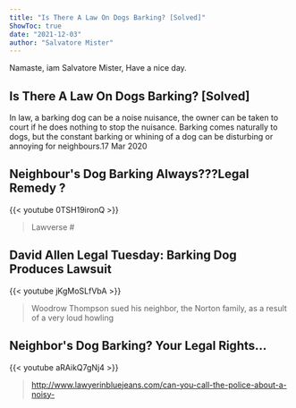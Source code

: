 ```yaml
---
title: "Is There A Law On Dogs Barking? [Solved]"
ShowToc: true 
date: "2021-12-03"
author: "Salvatore Mister" 
---
```


Namaste, iam Salvatore Mister, Have a nice day.
## Is There A Law On Dogs Barking? [Solved]
In law, a barking dog can be a noise nuisance, the owner can be taken to court if he does nothing to stop the nuisance. Barking comes naturally to dogs, but the constant barking or whining of a dog can be disturbing or annoying for neighbours.17 Mar 2020

## Neighbour's Dog Barking Always???Legal Remedy ?
{{< youtube 0TSH19ironQ >}}
>Lawverse #

## David Allen Legal Tuesday: Barking Dog Produces Lawsuit
{{< youtube jKgMoSLfVbA >}}
>Woodrow Thompson sued his neighbor, the Norton family, as a result of a very loud howling 

## Neighbor's Dog Barking? Your Legal Rights...
{{< youtube aRAikQ7gNj4 >}}
>http://www.lawyerinbluejeans.com/can-you-call-the-police-about-a-noisy-

